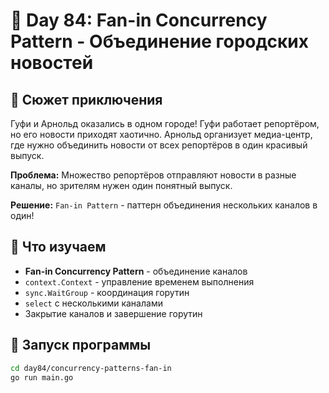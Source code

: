 # 🌆 Day 84: Fan-in Concurrency Pattern - Объединение городских новостей

## 🎯 Сюжет приключения

Гуфи и Арнольд оказались в одном городе! Гуфи работает репортёром, но его новости приходят хаотично.
Арнольд организует медиа-центр, где нужно объединить новости от всех репортёров в один красивый выпуск.

**Проблема:** Множество репортёров отправляют новости в разные каналы, но зрителям нужен один понятный выпуск.

**Решение:** `Fan-in Pattern` - паттерн объединения нескольких каналов в один!

## 🔧 Что изучаем

- **Fan-in Concurrency Pattern** - объединение каналов
- `context.Context` - управление временем выполнения
- `sync.WaitGroup` - координация горутин
- `select` с несколькими каналами
- Закрытие каналов и завершение горутин

## 🚀 Запуск программы

```bash
cd day84/concurrency-patterns-fan-in
go run main.go
